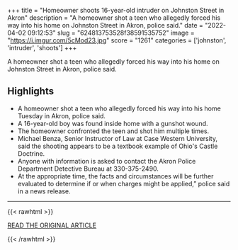 +++
title = "Homeowner shoots 16-year-old intruder on Johnston Street in Akron"
description = "A homeowner shot a teen who allegedly forced his way into his home on Johnston Street in Akron, police said."
date = "2022-04-02 09:12:53"
slug = "624813753528f38591535752"
image = "https://i.imgur.com/5cMod23.jpg"
score = "1261"
categories = ['johnston', 'intruder', 'shoots']
+++

A homeowner shot a teen who allegedly forced his way into his home on Johnston Street in Akron, police said.

## Highlights

- A homeowner shot a teen who allegedly forced his way into his home Tuesday in Akron, police said.
- A 16-year-old boy was found inside home with a gunshot wound.
- The homeowner confronted the teen and shot him multiple times.
- Michael Benza, Senior Instructor of Law at Case Western University, said the shooting appears to be a textbook example of Ohio's Castle Doctrine.
- Anyone with information is asked to contact the Akron Police Department Detective Bureau at 330-375-2490.
- At the appropriate time, the facts and circumstances will be further evaluated to determine if or when charges might be applied,” police said in a news release.

---

{{< rawhtml >}}
  <p class="article-category">
    <a target="_blank" href="https://www.news5cleveland.com/news/local-news/akron-canton-news/homeowner-shoots-16-year-old-intruder-on-johnston-street-in-akron">READ THE ORIGINAL ARTICLE</a>
  </p>
{{< /rawhtml >}}

